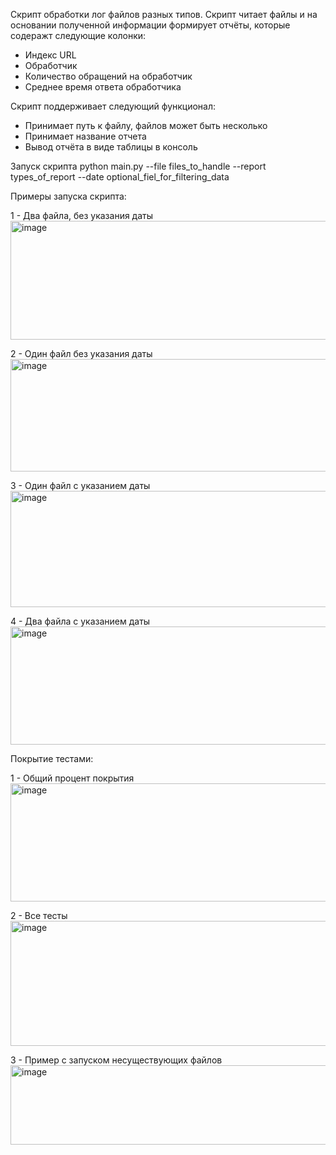 Скрипт обработки лог файлов разных типов.
Скрипт читает файлы и на основании полученной информации формирует отчёты, которые содеражт следующие колонки:
- Индекс URL
- Обработчик
- Количество обращений на обработчик
- Среднее время ответа обработчика

Скрипт поддерживает следующий функционал:
- Принимает путь к файлу, файлов может быть несколько
- Принимает название отчета
- Вывод отчёта в виде таблицы в консоль

Запуск скрипта python main.py --file files_to_handle --report types_of_report --date optional_fiel_for_filtering_data
  
Примеры запуска скрипта:

1 - Два файла, без указания даты
<img width="1105" height="190" alt="image" src="https://github.com/user-attachments/assets/9f74d933-5b25-4bf4-9670-77f03f29a841" />

2 - Один файл без указания даты
<img width="927" height="180" alt="image" src="https://github.com/user-attachments/assets/d1220fec-1243-40b8-b7e0-a1babbcaae7d" />

3 - Один файл с указанием даты
<img width="1057" height="186" alt="image" src="https://github.com/user-attachments/assets/f4449b89-7454-4a57-b41a-607b19a377e1" />

4 - Два файла с указанием даты
<img width="1124" height="189" alt="image" src="https://github.com/user-attachments/assets/022adb35-aae2-47a7-bc5b-2cbb6fc6d5d1" />

Покрытие тестами:

1 - Общий процент покрытия
<img width="1094" height="189" alt="image" src="https://github.com/user-attachments/assets/208c8cce-f0c8-4423-92b6-320d89f30146" />

2 - Все тесты
<img width="1210" height="200" alt="image" src="https://github.com/user-attachments/assets/32126eb9-1b8e-43ad-82c2-36a594a20d30" />

3 - Пример с запуском несуществующих файлов
<img width="854" height="127" alt="image" src="https://github.com/user-attachments/assets/58f6d640-dac8-402e-8bd9-b2619a4e1ef5" />

